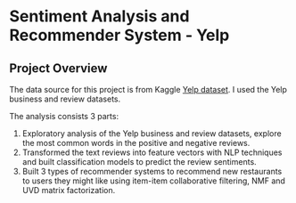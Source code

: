 # Sentiment Analysis and Recommender System - Yelp

## Project Overview
The data source for this project is from Kaggle [Yelp dataset](https://www.kaggle.com/yelp-dataset/yelp-dataset). I used the Yelp business and review datasets.

The analysis consists 3 parts:
1. Exploratory analysis of the Yelp business and review datasets, explore the most common words in the positive and negative reviews.
2. Transformed the text reviews into feature vectors with NLP techniques and built classification models to predict the review sentiments.
3. Built 3 types of recommender systems to recommend new restaurants to users they might like using item-item collaborative filtering, NMF and UVD matrix factorization.

